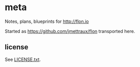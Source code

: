 
# meta

Notes, plans, blueprints for http://flon.io

Started as https://github.com/jmettraux/flon transported here.

## license

See [LICENSE.txt](LICENSE.txt).

